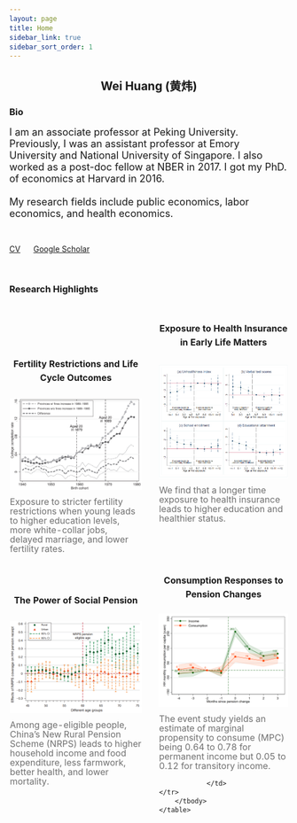 ```yaml
---
layout: page
title: Home
sidebar_link: true
sidebar_sort_order: 1
---
```



## <center>  Wei Huang (黄炜) </center>

### Bio
<font size="4">I am an associate professor at Peking University. Previously, I was an assistant professor at Emory University and National University of Singapore. I also worked as a post-doc fellow at NBER in 2017. I got my PhD. of economics at Harvard in 2016.  <br>
<br>
My research fields include public economics, labor economics, and health economics.</font>

<br>

[CV](https://huangweipku.com/cv/) &nbsp;&nbsp;&nbsp;&nbsp; [Google Scholar](https://scholar.google.com/citations?hl=en&user=RSgXX2oAAAAJ) 

<br>


### Research Highlights


<div><div class="wsite-multicol"><div class="wsite-multicol-table-wrap" style="margin:0 -15px;">
	<table class="wsite-multicol-table" >
		<tbody class="wsite-multicol-tbody">
			<tr class="wsite-multicol-tr">
				<td class="wsite-multicol-col" style="width:50.5%; padding:0 15px;background:transparent;border: 1px solid transparent;">
					
						

<h2 class="wsite-content-title" style="text-align:center;"><font  size="3">Fertility Restrictions and Life Cycle Outcomes</font></h2> 

<div><div class="wsite-image wsite-image-border-none " style="padding-top:10px;padding-bottom:10px;margin-left:0px;margin-right:0px;text-align:center">
<a href='https://direct.mit.edu/rest/article-abstract/103/4/694/97774/Fertility-Restrictions-and-Life-Cycle-Outcomes?redirectedFrom=fulltext' target='_blank'>
<img src="/assets/1.png" alt="Picture" style="width:auto;max-width:100%;" />
</a>
<div style="display:block;font-size:80%"></div>
</div></div>

<div class="paragraph" style="text-align:left;"><font color="#707070"  size="3" style="line-height:0;"> Exposure to stricter fertility restrictions when young leads to higher education levels, more white-collar jobs, delayed marriage, and lower fertility rates.</font></div>

<div><div style="height: 20px; overflow: hidden; width: 100%;"></div>
<div style="height: 20px; overflow: hidden; width: 100%;"></div></div>

<h2 class="wsite-content-title" style="text-align:center;"><font  size="3">The Power of Social Pension</font></h2>

<div><div class="wsite-image wsite-image-border-none " style="padding-top:10px;padding-bottom:10px;margin-left:0px;margin-right:0px;text-align:center">
<a href='https://www.aeaweb.org/articles?id=10.1257/app.20170789' target='_blank'>
<img src="/assets/2.png" alt="Picture" style="width:1000;max-width:100%;" />
</a>
<div style="display:block;font-size:80%"></div>
</div></div>

<div class="paragraph" style="text-align:left;"><font color="#707070"  size="3" style="line-height:0;"> Among age-eligible people, China’s New Rural Pension Scheme (NRPS) leads to higher household income and food expenditure, less farmwork, better health, and lower mortality. </font></div>


</td>				<td class="wsite-multicol-col" style="width:50%; padding:0 15px;background:transparent;border: 1px solid transparent;">
					
						

<h2 class="wsite-content-title" style="text-align:center;"><font  size="3">Exposure to Health Insurance in Early Life Matters </font></h2>

<div><div class="wsite-image wsite-image-border-none " style="padding-top:13px;padding-bottom:10px;margin-left:0px;margin-right:0px;text-align:center">
<a href='https://www.sciencedirect.com/science/article/abs/pii/S0304387822000815' target='_blank'>
<img src="/assets/3.png" alt="Picture" style="width:auto;max-width:100%;" />
</a>
<div style="display:block;font-size:80%"></div>
</div></div>

<div class="paragraph"><font color="#707070"  size="3" style="line-height:0;"> We find that a longer time exposure to health insurance leads to higher education and healthier status. </font>&nbsp;&nbsp;</div>

<div><div style="height: 20px; overflow: hidden; width: 100%;"></div>
<div style="height: 20px; overflow: hidden; width: 100%;"></div><div style="height: 20px; overflow: hidden; width: 100%;"></div></div>

<h2 class="wsite-content-title" style="text-align:center;"><font  size="3"> Consumption Responses to Pension Changes</font></h2>

<div><div class="wsite-image wsite-image-border-none " style="padding-top:6px;padding-bottom:10px;margin-left:0px;margin-right:0px;text-align:center">
<a href='' target='_blank'>
<img src="/assets/4.png" alt="Picture" style="width:auto;max-width:100%;" />
</a>
<div style="display:block;font-size:80%"></div>
</div></div>

<div class="paragraph"><font color="#707070"  size="3" style="line-height:0;"> The event study yields an estimate of marginal propensity to consume (MPC) being 0.64 to 0.78 for permanent income but 0.05 to 0.12 for transitory income. </font>&nbsp;&nbsp;</div>

		
				</td>			</tr>
		</tbody>
	</table>
</div></div></div>
 






